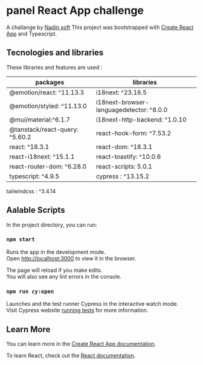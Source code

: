 # panel React App challenge

A challange by [Nadin soft](https://nadinsoft.com/)
This project was bootstrapped with [Create React App](https://github.com/facebook/create-react-app) and Typescript.

## Tecnologies and libraries

These libraries and features are used :

packages | libraries
--- | ---
@emotion/react: ^11.13.3 | i18next: ^23.16.5
@emotion/styled: ^11.13.0 | i18next-browser-languagedetector: ^8.0.0
@mui/material:^6.1.7 | i18next-http-backend: ^1.0.10
@tanstack/react-query: ^5.60.2 | react-hook-form: ^7.53.2
react: ^18.3.1 | react-dom: ^18.3.1
react-i18next: ^15.1.1 | react-toastify: ^10.0.6
react-router-dom: ^6.28.0 | react-scripts: 5.0.1
typescript: ^4.9.5 | cypress : ^13.15.2
tailwindcss : ^3.4.14



## Aalable Scripts

In the project directory, you can run:

### `npm start`

Runs the app in the development mode.\
Open [http://localhost:3000](http://localhost:3000) to view it in the browser.

The page will reload if you make edits.\
You will also see any lint errors in the console.

### `npm run cy:open`

Launches and the test runner Cypress in the interactive watch mode.\
Visit Cypress website [running tests]([https://facebook.github.io/create-react-app/docs/running-tests](https://docs.cypress.io/app/get-started/open-the-app)) for more information.


## Learn More

You can learn more in the [Create React App documentation](https://facebook.github.io/create-react-app/docs/getting-started).

To learn React, check out the [React documentation](https://reactjs.org/).
